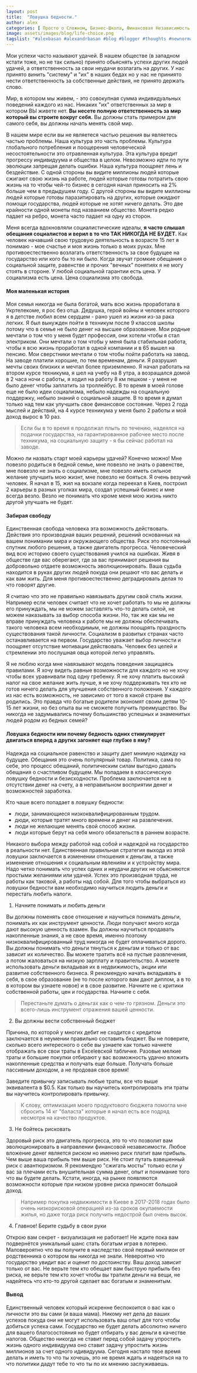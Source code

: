 ```yaml
---
layout: post
title:  "Ловушка бедности."
author: alex
categories: [ Просто о Сложном, Бизнес-Школа, Финансовая Независимость ]
image: assets/images/blog/life-choice.png
tagslist: "#alexbasan #alexandrbasan #blog #blogger #thoughts #newnormal #lifeisgood #freedom #life #lifechoice #алексбасан #александрбасан #блог #блоггер #простоосложном #какработаетмир #какустроенмир #выбор #жизненныйвыбор #жизнь #бизнес #какзарабатывать #сторимбизнес #строимкарьеру #личныйопыт #простоосложном #карьера"
---
```


Мои успехи часто называют удачей. В нашем обществе (в западном кстати тоже, но не так сильно) принято обьяснять успехи других людей удачей, а ответственность за свои неудачи возлагать на других. У нас принято винить "систему" и "их" в наших бедах но у нас не приниято нести ответственность за собственные действия, не принято держать слово.

Мир, в котором мы живем, - это совокупная сумма индивидуальных поведений каждого из нас. Никаких "их" ответственных за мир в котором ВЫ живете нет. **Вы несете полную ответственность за мир который вы строите вокруг себя.** Вы должны стать примером для самого себя, вы должны начать менять свой мир.

В нашем мире если вы не являетеся частью решения вы являетесь частью проблемы. Наша культура это часть проблемы. Культура глобального потребления и поощерения человеческой несостоятельности это отравленная культура. Эта культура вредит прогрессу индивидуума и общества в целом. Невозможно идти по пути эволюции запрещая делать ошибки. Наша культура поощряет лень и бездействие. С одной стороны вы видите миллионы людей которые сжигают свою жизнь на работе, людей которые готовы потратить свою жизнь на то чтобы чей-то бизнес в сегодня начал приносить на 2% больше чем в предыдушем году. С другой стороны вы видите миллионы людей которые готовы паразитировать на других, которые ожидают помощи государства, людей которые не хотят ничего делать. Это две крайности одной монеты под названием общество. Монета редко падает на ребро, монета часто падает на одну из сторон.

Меня всегда вдохновляли социалистические идеалы, **я часто слышал обещания социалистов и верил в то что ТАК НИКОГДА НЕ БУДЕТ.** Как человек начавший свою трудовую деятельность в возрасте 15 лет я понимаю - мое счастье и моя жизнь только в моих руках. Мне противоестественно возлагать ответственность за свое будущее на государство или кого бы то ни было. Когда звучат громкие обещания о социальной защите, равенстве и прочих "вечных" понятиях я не могу стоять в стороне. У любой социальной гарантии есть цена. У социализма есть цена. Цена социализма это свобода.

#### Моя маленькая история

Моя семья никогда не была богатой, мать всю жизнь проработала в Укртелекоме, я рос без отца. Дедушка, герой войны и человек которого я в детстве любил всем сердцем - рано ушел из жизни из-за рака легких. Я был вынужден пойти в техникум после 9 классов школы потому что в семье не было денег на высшее образование. Мои родные мечтали о том что у меня будет профессия, они хотели чтобы я стал электриком. Они мечтали о том чтобы у меня была стабильная работа, чтобы я всю жизнь проработал в одной компании и в 65 вышел на пенсию. Мои сверстники мечтали о том чтобы пойти работать на завод. На заводе платили хорошие, по тем временам, деньги. Я разрушил мечты своих близких и мечтал более приземленно. Я начал работать на втором курсе техникума, я шел на учебу на 8 утра, а возращался домой в 2 часа ночи с работы, я ходил на работу 8 км пешком - у меня не было денег чтобы заплатить за троллейбус. В то время в моей голове еще не было идеи социализма, небыло надежды на социальную поддержку, небыло знаний о социальной защите. В то время я думал только над тем как улучшить свое финансовое состояние. Через 2 года мыслей и действий, на 4 курсе техникума у меня было 2 работы и мой доход вырос в 10 раз.

> Если бы в то время я продолжал плыть по течению, надеялся на подачки государства, на гарантированное рабочее место после техникума, на социальную защиту - я бы сейчас работал на заводе.

Можно ли назвать старт моей карьеры удачей? Конечно можно! Мне повезло родиться в бедной семье, мне повезло не знать о равенстве, мне повезло не знать о социализме, мне повезло иметь сильное желание улучшить мою жизнт, мне повезло не бояться. Я очень везучий человек. Я начал в 15, жил на вокзале когда переехал в Киев, построил 2 карьеры в разных уголках мира, создал успешный бизнес и мне всегда везло. Везло не понимать что кроме меня мою жизнь никто другой улучшать не будет.

#### Забирая свободу

Единственная свобода человека эта возможность действовать. Действия это производная ваших решений, решений основанных на вашем понимании мира и окружающего общества. Риск это постоянный спутник любого решения, а также двигатель прогресса. Человеческий вид всю историю своего существования учился на ошибках. Живя в обществе где вас оберегают, где за вас принимают решения вы добровольно отдаете возможность эволюционировать. Ваша судьба находится в руках других людей покуда они решают что вас делать и как вам жить. Для меня противоестественно деградировать делая то что говорят другие.

Я считаю что это не правильно навязывать другим свой стиль жизни. Например если человек считает что не хочет работать то мы не должны его принуждать, мы не можем заставлять что-то делать силой, не можем наказывать за выбор способа жизни. Но, так же как мы не вправе принуждать человека к работе мы не должны обеспечивать такого человека всем необходимым, не должны поощрять праздность существования такой личности. Социализм в развитых странах часто останавливается на первом. Государство уважает выбор личности и поощряет отсутствие мотивации действовать. Человек без целей и стремлении это послушная овца которой легко управлять.

Я не люблю когда мне навязывают модель поведения защищаясь правилами. Я хочу видеть равные возможности для каждого но не хочу чтобы всех уравнивали под одну гребенку. Я не хочу платить высокий налог на свое желание жить лучше, я не хочу поддерживать тех кто не готов ничего делать для улучшения собственного положения. У каждого из нас есть возможность, не зависимо от того в какой стране вы родились. Это правда что богатые родители экономят своим детям 10-15 лет жизни, но без опыта вы не сможете получить преимущество. Вы никогда не задумывались почему большинство успешных и знаменитых людей родом из бедных семей?

#### Ловушка бедности или почему бедность одних стимулирует двигаться вперед а других загоняет еще глубже в яму?

Надежда на социальное равенство и защиту дает мнимую надежду на будущее. Обещания это очень популярный товар. Политика, сама по себе, это процесс обещаний, политическим силам выгодно давать обещания о счастливом будущем. Мы попадаем в классическую ловушку бедности и безисходности. Проблема заключается не в отсутствии денег на счету, а в неправильном восприятии денег и возможностей заработка.

Кто чаше всего попадает в ловушку бедности:

- люди, занимающиеся низкоквалифицированным трудом.
- дюди, которые тратят много времени и денег на развлечения.
- люди не желающие менять свой способ жизни.
- люди которые берут на себя много обязательств в раннем возрасте.

Никакого выбора между работой над собой и надеждой на государство в реальности нет. Единственная правильная стратегия выхода из этой ловушки заключается в изменении отношения к деньгам, а также изменение отношения к социальным явлениям и к устройству мира. Надо четко понимать что успех одних и неудачи других не обьясняются простыми желаниями или удачей. Успех это производная труда, не работы как таковой, а работы над собой. Для того чтобы выбраться из ловушки бедности вам необходимо научиться людить деньги и перестать любить налоги.

1. Начните понимать и любить деньги

Вы должны поменять свое отношение и научиться понимать деньги, понимать их как инструмент ценности. Люди получают много когда дают высокую ценность взамен. Вы должны научиться продавать накопленные знания, а не свое время, именно поэтому низкоквалифицированный труд никогда не будет оплачиваться дорого. Вы должны понимать что деньги тянуться к деньгам и только от вас зависит их количество. Вы можете тратить всё на пустые развлечения, а потом жаловаться на низкую зарплату и правительство. А можете использовать деньги вкладывая их в недвижимость, акции или развитие собственного бизнеса. Я рекомендую начать вкладывать в себя, в свое образование (не то после которого вам дают диплом, а в то в котором вы узнаете новое) и в свое развитие. Начните не с критики собственной работы, цен и государства. Начните с себя.

> Перестаньте думать о деньгах как о чем-то грязном. Деньги это всего-лишь инструмент отражения вашей ценности.

2. Вы должны вести собственный бюджет

Причина, по которой у многих дебит не сходится с кредитом заключается в неумении правильно составить бюджет. Вы не поверите, сколько всего интересного о себе вы узнаете как только начнете отображать все свои траты в Excelевской табличке. Разовые мелкие траты и большие покупки отбирают у вас возможность удачно вложить накопленные средства и получать еще больше. Получать больше пассивным доходом, а не продовая свое время!

Заведите привычку записывать любые траты, все что выше эквивалента в $0.5. Как только вы научитесь контролировать эти траты вы научитесь контролировать привычку.

> К слову, оптимизация моего продуктового бюджета помогла мне сбросить 14 кг "баласта" которые я начал есть все подряд несмотря на качество продуктов.


3. Не бойтесь рисковать

Здоровый риск это двигатель прогресса, это то что позволит вам эволюционировать в направлении финансовой независимости. Любое вложение денег является риском но именно риск платит вам прибыль. Чем выше ваша прибыль тем выше риск. Не стоит путать взвешенный риск с авантюризмом. Я рекомендую "сжигать мосты" только если у вас за плечами есть внушительная сумма денег, опыт и понимание того что вы будете делать. Кстати, иногда, на рынке появляются возможности которые при низком уровне риска приносят большой доход.

> Например покупка недвижимости в Киеве в 2017-2018 годах было очень низкорисковой операцией из-за сроков окупаемости жилья, но даже тогда риск получить недострой был очень высок.

4. Главное! Берите судьбу в свои руки

Открою вам секрет - визуализация не работает! Не ждите пока вам подвернётся уникальный шанс стать богатым играя в лотерею. Маловероятно что вы получите в наследство свой первый миллион от родственника о котором вы никогда не знали. Невероятно что государство увидит вас и оценит по достоинству. Ваш доход зависит только от вас. Не верьте тем кто обещает вам быструю прибыль без риска, не верьте тем кто хочет чтобы вы тратили деньги на вещи, не надейтесь что кто-то другой сделает вас богатым и знаменитым.

#### Вывод

Единственный человек который искренне беспокоится о вас как о личности это вы сами (и ваша мама). Никому нет дела до ваших успехов покуда они не могут использовать ваш опыт для того чтобы добиться успеха сами. Государство не будет делать абсолютно ничего для вашего благосостояния но будет отбирать у вас деньги в качестве налогов. Общество никогда не ставит перед собой задачу упростить жизнь одного индивидуума оно ставит задачу упростить жизнь миллионов за счет одного идивидуума. Сегодня настало твое время делать и иметь то что ты хочешь, это не время ждать и надеяться на то что политики дадут тебе то что ты по их мнению заслуживаешь.